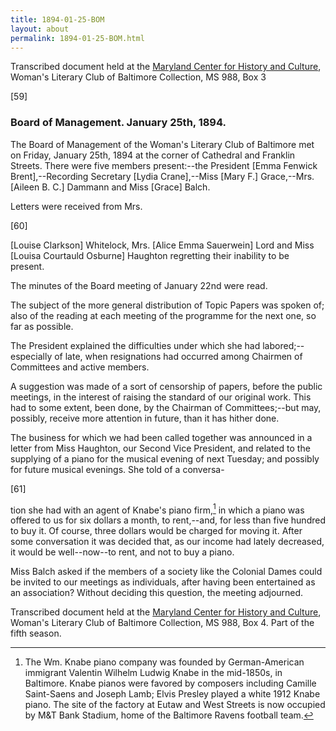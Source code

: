 ```yaml
---
title: 1894-01-25-BOM
layout: about
permalink: 1894-01-25-BOM.html
---
```

Transcribed document held at the [Maryland Center for History and Culture](http://mdhs.org/), Woman's Literary Club of Baltimore Collection, MS 988, Box 3

[59]

### Board of Management. January 25th, 1894.

The Board of Management of the Woman's Literary Club of Baltimore met on Friday, January 25th, 1894 at the corner of Cathedral and Franklin Streets. There were five members present:--the President [Emma Fenwick Brent],--Recording Secretary [Lydia Crane],--Miss [Mary F.] Grace,--Mrs. [Aileen B. C.] Dammann and Miss [Grace] Balch.

Letters were received from Mrs.

[60]

[Louise Clarkson] Whitelock, Mrs. [Alice Emma Sauerwein] Lord and Miss [Louisa Courtauld Osburne] Haughton regretting their inability to be present.

The minutes of the Board meeting of January 22nd were read.

The subject of the more general distribution of Topic Papers was spoken of; also of the reading at each meeting of the programme for the next one, so far as possible.

The President explained the difficulties under which she had labored;--especially of late, when resignations had occurred among Chairmen of Committees and active members.

A suggestion was made of a sort of censorship of papers, before the public meetings, in the interest of raising the standard of our original work. This had to some extent, been done, by the Chairman of Committees;--but may, possibly, receive more attention in future, than it has hither done.

The business for which we had been called together was announced in a letter from Miss Haughton, our Second Vice President, and related to the supplying of a piano for the musical evening of next Tuesday; and possibly for future musical evenings. She told of a conversa-

[61]

tion she had with an agent of Knabe's piano firm,[^Knabe] in which a piano was offered to us for six dollars a month, to rent,--and, for less than five hundred to buy it. Of course, three dollars would be charged for moving it. After some conversation it was decided that, as our income had lately decreased, it would be well--now--to rent, and not to buy a piano.
[^Knabe]: The Wm. Knabe piano company was founded by German-American immigrant Valentin Wilhelm Ludwig Knabe in the mid-1850s, in Baltimore. Knabe pianos were favored by composers including Camille Saint-Saens and Joseph Lamb; Elvis Presley played a white 1912 Knabe piano. The site of the factory at Eutaw and West Streets is now occupied by M&T Bank Stadium, home of the Baltimore Ravens football team.

Miss Balch asked if the members of a society like the Colonial Dames could be invited to our meetings as individuals, after having been entertained as an association? Without deciding this question, the meeting adjourned.

Transcribed document held at the [Maryland Center for History and Culture](http://mdhs.org/), Woman's Literary Club of Baltimore Collection, MS 988, Box 4. Part of the fifth season.